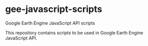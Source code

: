 # gee-javascript-scripts
Google Earth Engine JavaScript API scripts

This repository contains scripts to be used in Google Earth Engine JavaScript API.
